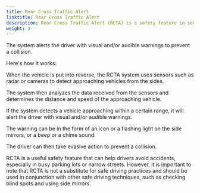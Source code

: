 ```yaml
---
title: Rear Cross Traffic Alert
linktitle: Rear Cross Traffic Alert
description: Rear Cross Traffic Alert (RCTA) is a safety feature in some modern cars that uses sensors to detect approaching vehicles from the side when backing out of a parking space or driveway.
weight: 3
---
```

<!-- markdownlint-disable MD033 -->

 The system alerts the driver with visual and/or audible warnings to prevent a collision.

Here's how it works:

When the vehicle is put into reverse, the RCTA system uses sensors such as radar or cameras to detect approaching vehicles from the sides.

The system then analyzes the data received from the sensors and determines the distance and speed of the approaching vehicle.

If the system detects a vehicle approaching within a certain range, it will alert the driver with visual and/or audible warnings.

The warning can be in the form of an icon or a flashing light on the side mirrors, or a beep or a chime sound.

The driver can then take evasive action to prevent a collision.

RCTA is a useful safety feature that can help drivers avoid accidents, especially in busy parking lots or narrow streets. However, it is important to note that RCTA is not a substitute for safe driving practices and should be used in conjunction with other safe driving techniques, such as checking blind spots and using side mirrors.

